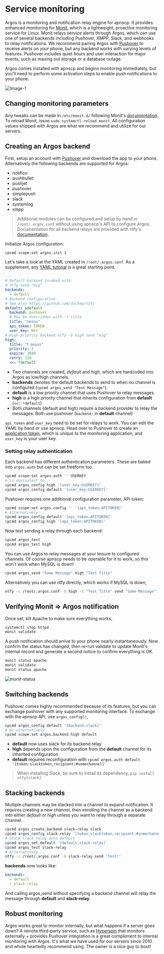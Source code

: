 # Service monitoring

Argos is a monitoring and notification relay engine for apnscp. It provides enhanced monitoring for [Monit](https://mmonit.com/monit/), which is a lightweight, proactive monitoring service for Linux. Monit relays service alerts through Argos, which can use one of several backends including Pushover, XMPP, Slack, and webhooks to relay notifications. We recommend pairing Argos with [Pushover](https://pushover.net/) to receive alerts on your phone, but any backend works with varying levels of features. Pushover includes quiet hours and user interaction for major events, such as maxing out storage or a database outage.

Argos comes installed with apnscp and begins monitoring immediately, but you'll need to perform some activation steps to enable push notifications to your phone.

![Image-1](https://hq.apiscp.com/content/images/2018/06/Image-1.png)

## Changing monitoring parameters

Any tweaks can be made in `/etc/monit.d/` following Monit's [documentation](https://mmonit.com/monit/documentation/monit.html). To reload Monit, issue `sudo systemctl reload monit`. All configuration values shipped with Argos are what we recommend and utilize for our servers.

## Creating an Argos backend

First, setup an account with [Pushover](https://pushover.net/) and download the app to your phone. Alternatively the following backends are supported for Argos:

- notifico
- pushbullet
- pushjet
- pushover
- simplepush
- slack
- systemlog
- xmpp

> Additional modules can be configured and setup by hand in `/root/.argos.conf` without using apnscp's API to configure Argos. Documentation for all backend relays are provided with ntfy's [documentation](https://ntfy.readthedocs.io/en/latest/#backends).

Initialize Argos configuration:

```bash
cpcmd scope:set argos.init 1
```

Let's take a look at the YAML created in `/root/.argos.conf`. As a supplement, any [YAML tutorial](https://gettaurus.org/docs/YAMLTutorial/) is a great starting point.

```yaml
---
# Default backend invoked with:
# ntfy send "msg"
backends:
  - default
# Backend configuration
# See also https://github.com/dschep/ntfy
default: &default
  backend: pushover
  # May be overridden with -t title
  title: "nexus"
  api_token: TOKEN
  user_key: KEY
# High priority backend ntfy -b high send "msg"
high:
  title: "❗ nexus"
  priority: 2
  expire: 3600
  retry: 120
  <<: *default
```

- Two channels are created, *default* and *high*, which are hardcoded into Argos as low/high channels.
- **backends** denotes the default backends to send to when no channel is configured (`cpcmd argos_send "Test Message"`).
- **default** is a low priority channel that uses Pushover to relay messages.
- **high** is a high priority channel that inherits configuration from **default** (`<<: *default`)
- Both channels (default and high) require a backend provider to relay the messages. Both use pushover (`backend:` in **default** channel)

`api_token` and `user_key` need to be set for relays to work. You can edit the YAML by hand or use apnscp. Head over to Pushover to create an [application token](https://pushover.net/apps/build), which is unique to the monitoring application; and `user_key` is your user key.

### Setting relay authentication

Each backend has different authentication parameters. These are baked into `argos.auth` but can be set freeform too.

```bash
cpcmd scope:set argos.auth '' USERKEY
# is equivalent to...
cpcmd argos_config high '[user_key:USERKEY]'
cpcmd argos_config default '[user_key:USERKEY]'
```

Pushover requires one additional configuration parameter, API token:

```bash
cpcmd scope:set argos.config '' '[api_token:APITOKEN]'
# Alternatively...
cpcmd argos_config default '[api_token:APITOKEN]'
cpcmd argos_config high '[api_token:APITOKEN]'
```

Now test sending a relay through each backend:

```bash
cpcmd argos_test
cpcmd argos_test high
```

You can use Argos to relay messages at your leisure to configured channels. Of course apnscp needs to be operable for it to work, so this won't work when MySQL is down!

```bash
cpcmd argos_send "Some Message" high "Test Title"
```

Alternatively you can use ntfy directly, which works if MySQL is down,

```bash
ntfy -c /root/.argos.conf -b high -t "Test Title" send "Some Message"
```

## Verifying Monit => Argos notification

Once set, kill Apache to make sure everything works,

```bash
systemctl stop httpd
monit validate
```

A push notification should arrive to your phone nearly instantaneously. Now confirm the status has changed, then re-run validate to update Monit's internal record and generate a second notice to confirm everything is OK.

```bash
monit status apache
monit validate
monit status apache
```

![monit-status](https://hq.apiscp.com/content/images/2018/06/monit-status.png)

## Switching backends

Pushover comes highly recommended because of its features, but you can exchange pushover with any supported monitoring interface. To exchange with the apnscp API, use `argos_config()`,

```bash
cpcmd argos_config default '[backend:slack]'
# Or alternatively
cpcmd scope:set argos.backend high default
```

- **default** now uses slack for its backend relay
- **high** depends upon the configuration from the **default** channel for its inherited configuration
- **default** requires reconfiguration with `cpcmd argos.auth default '[token:slacktoken,recipient:#somechannel]'`

> When installing Slack, be sure to install its dependency, `pip install ntfy[slack]`

## Stacking backends

Multiple channels may be stacked into a channel to expand notification. It requires creating a new channel, then enrolling the channel as a backend into either *default* or *high* unless you want to relay through a separate channel.

```bash
cpcmd argos_create_backend slack-relay slack
cpcmd argos_config slack-relay '[token:slacktoken,recipient:#somechannel]'
# Stack slack-relay onto default
cpcmd argos_set_default '[default,slack-relay]'
cpcmd argos_test slack-relay
# Alternatively...
ntfy -c /root/.argos.conf -b slack-relay send 'Test!'
```

**backends** now looks like:

```yaml
backends:
  - default
  - slack-relay
```

And calling argos_send without specifying a backend channel will relay the message through **default** and **slack-relay**.

## Robust monitoring

Argos works great to monitor internally, but what happens if a server goes down? A remote third-party service, such as [Hyperspin](http://www.hyperspin.com/en/) that monitors externally + provides Pushover integration is a great complement to internal monitoring with Argos. It's what we have used for our servers since 2010 and whole heartedly recommend using. The owner is a nice guy to boot!